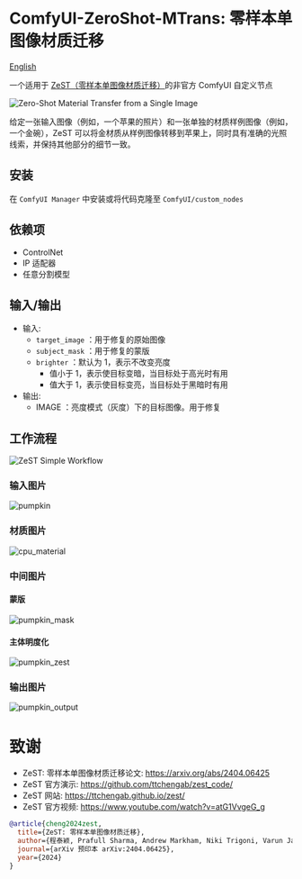 # ComfyUI-ZeroShot-MTrans: 零样本单图像材质迁移

[English](README.md)

一个适用于 [ZeST（零样本单图像材质迁移）](https://github.com/ttchengab/zest_code/)的非官方 ComfyUI 自定义节点

![Zero-Shot Material Transfer from a Single Image](https://github.com/ttchengab/zest_code/raw/main/fig/method.jpg)

给定一张输入图像（例如，一个苹果的照片）和一张单独的材质样例图像（例如，一个金碗），ZeST 可以将金材质从样例图像转移到苹果上，同时具有准确的光照线索，并保持其他部分的细节一致。

## 安装

在 `ComfyUI Manager` 中安装或将代码克隆至 `ComfyUI/custom_nodes`

## 依赖项

- ControlNet
- IP 适配器
- 任意分割模型

## 输入/输出

- 输入:
    - `target_image` ：用于修复的原始图像
    - `subject_mask` ：用于修复的蒙版
    - `brighter` ：默认为 1，表示不改变亮度
        - 值小于 1，表示使目标变暗，当目标处于高光时有用
        - 值大于 1，表示使目标变亮，当目标处于黑暗时有用
- 输出:
    - IMAGE ：亮度模式（灰度）下的目标图像。用于修复

## 工作流程

![ZeST Simple Workflow](ZeSTSimpleWorkflow.png)

### 输入图片
![pumpkin](images/pumpkin.png)

### 材质图片
![cpu_material](images/cpu_material.png)

### 中间图片

#### 蒙版

![pumpkin_mask](images/pumpkin_mask.png)

#### 主体明度化

![pumpkin_zest](images/pumpkin_zest.png)

### 输出图片

![pumpkin_output](images/pumpkin_output.png)

# 致谢
- ZeST: 零样本单图像材质迁移论文: https://arxiv.org/abs/2404.06425
- ZeST 官方演示: https://github.com/ttchengab/zest_code/
- ZeST 网站: https://ttchengab.github.io/zest/
- ZeST 官方视频: https://www.youtube.com/watch?v=atG1VvgeG_g

```bibtex
@article{cheng2024zest,
  title={ZeST: 零样本单图像材质迁移},
  author={程泰颖, Prafull Sharma, Andrew Markham, Niki Trigoni, Varun Jampani},
  journal={arXiv 预印本 arXiv:2404.06425},
  year={2024}
}
```